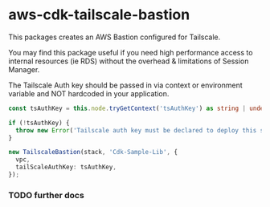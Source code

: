 # aws-cdk-tailscale-bastion

This packages creates an AWS Bastion configured for Tailscale.

You may find this package useful if you need high performance access to internal resources (ie RDS) without the overhead & limitations of Session Manager.

The Tailscale Auth key should be passed in via context or environment variable and NOT hardcoded in your application. 
```typescript
const tsAuthKey = this.node.tryGetContext('tsAuthKey') as string | undefined;

if (!tsAuthKey) {
  throw new Error('Tailscale auth key must be declared to deploy this stack. Set it with --context tsAuthKey=tsauth-1234');
}

new TailscaleBastion(stack, 'Cdk-Sample-Lib', {
  vpc,
  tailScaleAuthKey: tsAuthKey,
});
```


### TODO further docs



